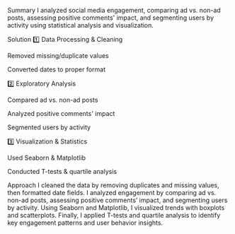 Summary
I analyzed social media engagement, comparing ad vs. non-ad posts, assessing positive comments' impact, and segmenting users by activity using statistical analysis and visualization.

Solution
1️⃣ Data Processing & Cleaning

Removed missing/duplicate values

Converted dates to proper format

2️⃣ Exploratory Analysis

Compared ad vs. non-ad posts

Analyzed positive comments' impact

Segmented users by activity

3️⃣ Visualization & Statistics

Used Seaborn & Matplotlib

Conducted T-tests & quartile analysis



Approach
I cleaned the data by removing duplicates and missing values, then formatted date fields. I analyzed engagement by comparing ad vs. non-ad posts, assessing positive comments’ impact, and segmenting users by activity. Using Seaborn and Matplotlib, I visualized trends with boxplots and scatterplots. Finally, I applied T-tests and quartile analysis to identify key engagement patterns and user behavior insights.
